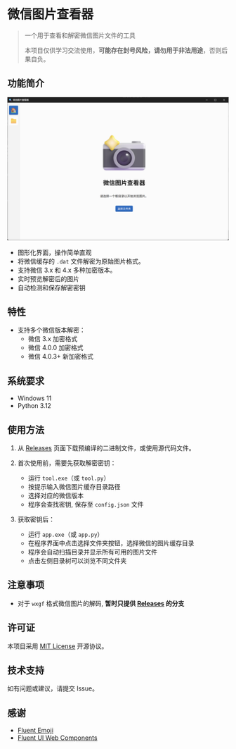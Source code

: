 # 微信图片查看器

> 一个用于查看和解密微信图片文件的工具
> 
> 本项目仅供学习交流使用，**可能存在封号风险，请勿用于非法用途**，否则后果自负。

## 功能简介

![程序界面预览](img/home.png)

- 图形化界面，操作简单直观
- 将微信缓存的 `.dat` 文件解密为原始图片格式。
- 支持微信 3.x 和 4.x 多种加密版本。
- 实时预览解密后的图片
- 自动检测和保存解密密钥

## 特性

- 支持多个微信版本解密：
  - 微信 3.x 加密格式
  - 微信 4.0.0 加密格式
  - 微信 4.0.3+ 新加密格式

## 系统要求

- Windows 11
- Python 3.12

## 使用方法

1. 从 [Releases](https://github.com/recarto404/WxDatDecrypt/releases) 页面下载预编译的二进制文件，或使用源代码文件。

2. 首次使用前，需要先获取解密密钥：
   - 运行 `tool.exe`（或 `tool.py`）
   - 按提示输入微信图片缓存目录路径
   - 选择对应的微信版本
   - 程序会查找密钥, 保存至 `config.json` 文件

3. 获取密钥后：
   - 运行 `app.exe`（或 `app.py`）
   - 在程序界面中点击选择文件夹按钮，选择微信的图片缓存目录
   - 程序会自动扫描目录并显示所有可用的图片文件
   - 点击左侧目录树可以浏览不同文件夹

## 注意事项

- 对于 `wxgf` 格式微信图片的解码, **暂时只提供 [Releases](https://github.com/recarto404/WxDatDecrypt/releases) 的分支**

## 许可证

本项目采用 [MIT License](./LICENSE) 开源协议。

## 技术支持

如有问题或建议，请提交 Issue。

## 感谢

- [Fluent Emoji](https://github.com/microsoft/fluentui-emoji)
- [Fluent UI Web Components](https://github.com/microsoft/fluentui/tree/master/packages/web-components)